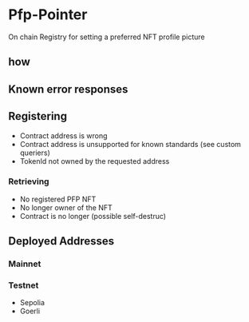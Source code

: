 # Pfp-Pointer
On chain Registry for setting a preferred NFT profile picture

## how



## Known error responses

## Registering
- Contract address is wrong
- Contract address is unsupported for known standards (see custom queriers)
- TokenId not owned by the requested address

### Retrieving
- No registered PFP NFT
- No longer owner of the NFT
- Contract is no longer (possible self-destruc)

## Deployed Addresses

### Mainnet


### Testnet
- Sepolia
- Goerli

